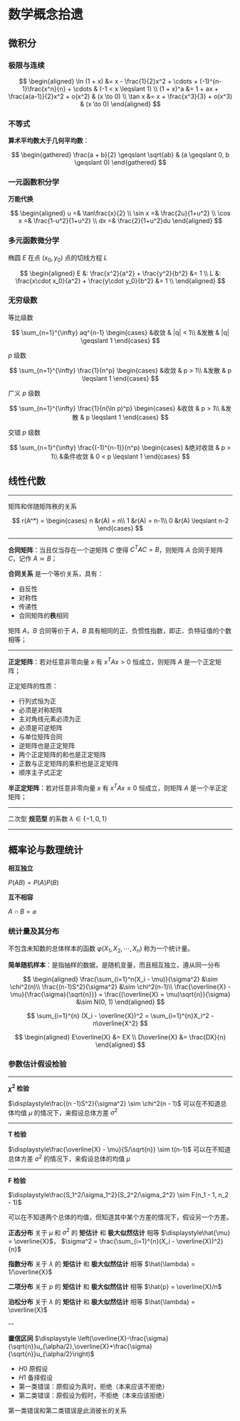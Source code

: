 # 数学概念拾遗

[annotation]: <id> (ab110732-c14a-49a0-aa6f-a2463eb89cd1)
[annotation]: <status> (public)
[annotation]: <create_time> (2020-10-10 14:37:58)
[annotation]: <category> (数学理论)
[annotation]: <tags> (数学)
[annotation]: <comments> (false)
[annotation]: <url> (http://blog.ccyg.studio/article/ab110732-c14a-49a0-aa6f-a2463eb89cd1)

## 微积分

### 极限与连续

$$
\begin{aligned}
\ln (1 + x) &= x - \frac{1}{2}x^2 + \cdots + (-1)^{n-1}\frac{x^n}{n} + \cdots & (-1 < x \leqslant 1) \\
(1 + x)^a &= 1 + ax + \frac{a(a-1)}{2}x^2 + o(x^2) & (x \to 0) \\
\tan x &= x + \frac{x^3}{3} + o(x^3) & (x \to 0)
\end{aligned}
$$

### 不等式

**算术平均数大于几何平均数**：

$$
\begin{gathered}
\frac{a + b}{2} \geqslant \sqrt{ab} & (a \geqslant 0, b \geqslant 0)
\end{gathered}
$$

### 一元函数积分学

**万能代换**

$$
\begin{aligned}
u =& \tan\frac{x}{2} \\
\sin x =& \frac{2u}{1+u^2} \\
\cos x =& \frac{1-u^2}{1+u^2} \\
dx =& \frac{2}{1+u^2}du
\end{aligned}
$$

### 多元函数微分学

椭圆 $E$ 在点 $(x_0, y_0)$ 点的切线方程 $L$ 

$$
\begin{aligned}
E &: \frac{x^2}{a^2} + \frac{y^2}{b^2} &= 1 \\
L &: \frac{x\cdot x_0}{a^2} + \frac{y\cdot y_0}{b^2} &= 1 \\
\end{aligned}
$$

### 无穷级数

等比级数

$$
\sum_{n=1}^{\infty}
aq^{n-1}
\begin{cases}
&收敛 & |q| < 1\\
&发散 & |q| \geqslant 1
\end{cases}
$$

$p$ 级数

$$
\sum_{n=1}^{\infty}
\frac{1}{n^p}
\begin{cases}
&收敛 & p > 1\\
&发散 & p \leqslant 1
\end{cases}
$$

广义 $p$ 级数

$$
\sum_{n=1}^{\infty}
\frac{1}{n(\ln p)^p}
\begin{cases}
&收敛 & p > 1\\
&发散 & p \leqslant 1
\end{cases}
$$

交错 $p$ 级数

$$
\sum_{n=1}^{\infty}
\frac{(-1)^{n-1}}{n^p}
\begin{cases}
&绝对收敛 & p > 1\\
&条件收敛 & 0 < p \leqslant 1
\end{cases}
$$

## 线性代数

---

矩阵和伴随矩阵秩的关系

$$
r(A^*) =
\begin{cases}
n &r(A) = n\\
1 &r(A) = n-1\\
0 &r(A) \leqslant n-2
\end{cases}
$$

---

**合同矩阵**：当且仅当存在一个逆矩阵 $C$ 使得 $C^TAC=B$，则矩阵 $A$ 合同于矩阵 $C$，记作 $A \simeq B$；

**合同关系** 是一个等价关系，具有：

- 自反性
- 对称性
- 传递性
- 合同矩阵的**秩**相同

矩阵 $A$，$B$ 合同等价于 $A$，$B$ 具有相同的正、负惯性指数，即正、负特征值的个数相等；

---

**正定矩阵**：若对任意非零向量 $x$ 有 $x^TAx > 0$ 恒成立，则矩阵 $A$ 是一个正定矩阵；

正定矩阵的性质：

- 行列式恒为正
- 必须是对称矩阵
- 主对角线元素必须为正
- 必须是可逆矩阵
- 与单位矩阵合同
- 逆矩阵也是正定矩阵
- 两个正定矩阵的和也是正定矩阵
- 正数与正定矩阵的乘积也是正定矩阵
- 顺序主子式正定

**半正定矩阵**：若对任意非零向量 $x$ 有 $x^TAx \geqslant 0$ 恒成立，则矩阵 $A$ 是一个半正定矩阵；

---

二次型 **规范型** 的系数 $\lambda \in \{-1, 0, 1\}$

---

## 概率论与数理统计

**相互独立**

$P(AB) = P(A)P(B)$

**互不相容**

$A \cap B = \varnothing$

### 统计量及其分布

不包含未知数的总体样本的函数 $\varphi(X_1, X_2, \cdots, X_n)$ 称为一个统计量。

**简单随机样本**：是指抽样的数据，是随机变量，而且相互独立，遵从同一分布

$$
\begin{aligned}
\frac{\sum_{i=1}^n(X_i - \mu)}{\sigma^2} &\sim \chi^2(n)\\
\frac{(n-1)S^2}{\sigma^2} &\sim \chi^2(n-1)\\
\frac{\overline{X} - \mu}{\frac{\sigma}{\sqrt{n}}} = \frac{(\overline{X} = \mu)\sqrt{n}}{\sigma} &\sim N(0, 1)
\end{aligned}
$$

$$
\sum_{i=1}^{n} (X_i - \overline{X})^2 = \sum_{i=1}^{n}X_i^2 - n\overline{X^2}
$$

$$
\begin{aligned}
E\overline{X} &= EX \\
D\overline{X} &= \frac{DX}{n}
\end{aligned}
$$

### 参数估计假设检验

----

**$\chi^2$ 检验**

$\displaystyle\frac{(n -1)S^2}{\sigma^2} \sim \chi^2(n - 1)$ 可以在不知道总体均值 $\mu$ 的情况下，来假设总体方差 $\sigma^2$

---

**T 检验**

$\displaystyle\frac{\overline{X} - \mu}{S/\sqrt{n}} \sim t(n-1)$ 可以在不知道总体方差 $\sigma^2$ 的情况下，来假设总体的均值 $\mu$

---

**F 检验**

$\displaystyle\frac{S_1^2/\sigma_1^2}{S_2^2/\sigma_2^2} \sim F(n_1 - 1, n_2 - 1)$

可以在不知道两个总体的均值，但知道其中某个方差的情况下，假设另一个方差。

**正态分布** 关于 $\mu$ 和 $\sigma^2$ 的 **矩估计** 和 **极大似然估计** 相等 $\displaystyle\hat{\mu} = \overline{X}$， $\sigma^2 = \frac{\sum_{i=1}^{n}(X_i - \overline{X})^2}{n}$

**指数分布** 关于 $\lambda$ 的 **矩估计** 和 **极大似然估计** 相等 $\hat{\lambda} = 1/\overline{X}$

**二项分布** 关于 $p$ 的 **矩估计** 和 **极大似然估计** 相等 $\hat{p} = \overline{X}/n$

**泊松分布** 关于 $\lambda$ 的 **矩估计** 和 **极大似然估计** 相等 $\hat{\lambda} = \overline{X}$

--

**置信区间** $\displaystyle \left(\overline{X}-\frac{\sigma}{\sqrt{n}}u_{\alpha/2},\overline{X}+\frac{\sigma}{\sqrt{n}}u_{\alpha/2}\right)$

- $H0$ 原假设
- $H1$ 备择假设
- 第一类错误：原假设为真时，拒绝（本来应该不拒绝）
- 第二类错误：原假设为假时，不拒绝（本来应该拒绝）

第一类错误和第二类错误是此消彼长的关系
